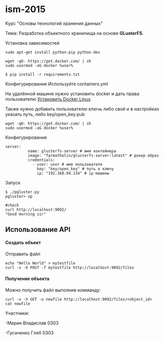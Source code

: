 # ism-2015
Курс "Основы технологий хранения данных"

Тема: Разработка объектного хранилища на основе <b>GLusterFS</b>.

Установка зависимостей

~~~
sudo apt-get install python-pip python-dev

wget -qO- https://get.docker.com/ | sh
sudo usermod -aG docker %user%

$ pip install -r requirements.txt
~~~

Конфигурирование
Используйте containers.yml

На удалённой машине нужно установить docker и дать права пользователю
[Установить Docker Linux](http://docs.docker.com/linux/step_one/).

Также нужно добавить пользователю ключь
либо свой и в настройках указать путь, либо key/open_key.pub
~~~
wget -qO- https://get.docker.com/ | sh
sudo usermod -aG docker %user%
~~~

Конфигурирование 

~~~
server:
          name: glusterfs-server # имя контейнера
          image: "farmatholin/glusterfs-server:latest" # докер образ
          credentials:
            - user: user # имя пользователя
              key: "key/open_key" # путь к ключу 
              ip: "192.168.94.134" # ip машины
~~~
Запуск 
~~~
$ ./pgluster.py
pgluster> up

#check
curl http://localhost:9092/
"Good morning sir"
~~~

## Использование API

#### Создать объект
Отправить файл

~~~
echo "Hello World" > mytestfile
curl -v -X POST -T mytestfile http://localhost:9092/files
~~~


#### Получение объекта
Можно получить файл выполнив комманду:

~~~
curl -v -X GET -o newfile http://localhost:9092/files/<object_id>
cat newfile
~~~
Участники:

-Марин Владислав 0303

-Гусаченко Глеб 0303

